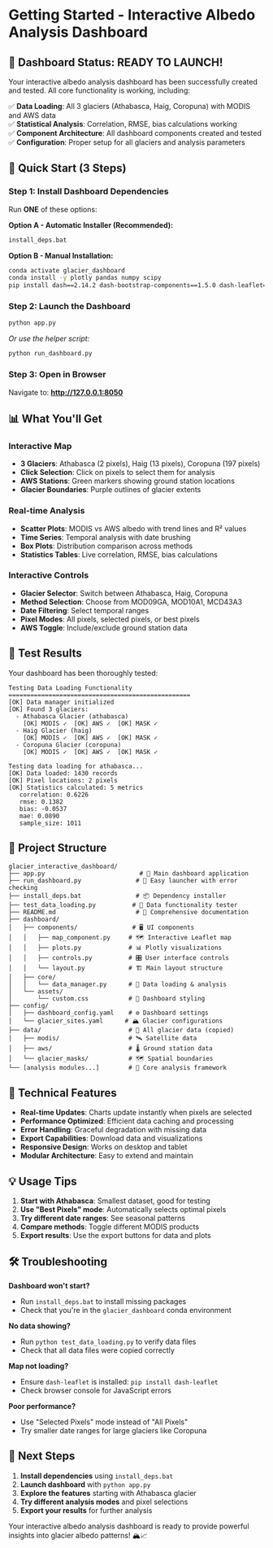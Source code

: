 # Getting Started - Interactive Albedo Analysis Dashboard

## 🎉 Dashboard Status: READY TO LAUNCH!

Your interactive albedo analysis dashboard has been successfully created and tested. All core functionality is working, including:

✅ **Data Loading**: All 3 glaciers (Athabasca, Haig, Coropuna) with MODIS and AWS data  
✅ **Statistical Analysis**: Correlation, RMSE, bias calculations working  
✅ **Component Architecture**: All dashboard components created and tested  
✅ **Configuration**: Proper setup for all glaciers and analysis parameters  

## 🚀 Quick Start (3 Steps)

### Step 1: Install Dashboard Dependencies
Run **ONE** of these options:

**Option A - Automatic Installer (Recommended):**
```bash
install_deps.bat
```

**Option B - Manual Installation:**
```bash
conda activate glacier_dashboard
conda install -y plotly pandas numpy scipy
pip install dash==2.14.2 dash-bootstrap-components==1.5.0 dash-leaflet==0.1.23
```

### Step 2: Launch the Dashboard
```bash
python app.py
```
*Or use the helper script:*
```bash
python run_dashboard.py
```

### Step 3: Open in Browser
Navigate to: **http://127.0.0.1:8050**

## 📊 What You'll Get

### Interactive Map
- **3 Glaciers**: Athabasca (2 pixels), Haig (13 pixels), Coropuna (197 pixels)
- **Click Selection**: Click on pixels to select them for analysis
- **AWS Stations**: Green markers showing ground station locations
- **Glacier Boundaries**: Purple outlines of glacier extents

### Real-time Analysis
- **Scatter Plots**: MODIS vs AWS albedo with trend lines and R² values
- **Time Series**: Temporal analysis with date brushing
- **Box Plots**: Distribution comparison across methods
- **Statistics Tables**: Live correlation, RMSE, bias calculations

### Interactive Controls
- **Glacier Selector**: Switch between Athabasca, Haig, Coropuna
- **Method Selection**: Choose from MOD09GA, MOD10A1, MCD43A3
- **Date Filtering**: Select temporal ranges
- **Pixel Modes**: All pixels, selected pixels, or best pixels
- **AWS Toggle**: Include/exclude ground station data

## 🧪 Test Results

Your dashboard has been thoroughly tested:

```
Testing Data Loading Functionality
==================================================
[OK] Data manager initialized
[OK] Found 3 glaciers:
  - Athabasca Glacier (athabasca)
    [OK] MODIS ✓  [OK] AWS ✓  [OK] MASK ✓
  - Haig Glacier (haig) 
    [OK] MODIS ✓  [OK] AWS ✓  [OK] MASK ✓
  - Coropuna Glacier (coropuna)
    [OK] MODIS ✓  [OK] AWS ✓  [OK] MASK ✓

Testing data loading for athabasca...
[OK] Data loaded: 1430 records
[OK] Pixel locations: 2 pixels  
[OK] Statistics calculated: 5 metrics
   correlation: 0.6226
   rmse: 0.1382
   bias: -0.0537
   mae: 0.0890
   sample_size: 1011
```

## 📁 Project Structure

```
glacier_interactive_dashboard/
├── app.py                          # 🎯 Main dashboard application
├── run_dashboard.py               # 🚀 Easy launcher with error checking
├── install_deps.bat               # 📦 Dependency installer
├── test_data_loading.py          # 🧪 Data functionality tester
├── README.md                      # 📖 Comprehensive documentation
├── dashboard/
│   ├── components/               # 🖥️ UI components
│   │   ├── map_component.py     # 🗺️ Interactive Leaflet map
│   │   ├── plots.py             # 📊 Plotly visualizations  
│   │   ├── controls.py          # 🎛️ User interface controls
│   │   └── layout.py            # 🏗️ Main layout structure
│   ├── core/
│   │   └── data_manager.py      # 💾 Data loading & analysis
│   └── assets/
│       └── custom.css           # 🎨 Dashboard styling
├── config/
│   ├── dashboard_config.yaml    # ⚙️ Dashboard settings
│   └── glacier_sites.yaml      # 🏔️ Glacier configurations
├── data/                        # 📂 All glacier data (copied)
│   ├── modis/                   # 🛰️ Satellite data
│   ├── aws/                     # 🌡️ Ground station data
│   └── glacier_masks/           # 🗺️ Spatial boundaries
└── [analysis modules...]        # 🔬 Core analysis framework
```

## 🔧 Technical Features

- **Real-time Updates**: Charts update instantly when pixels are selected
- **Performance Optimized**: Efficient data caching and processing
- **Error Handling**: Graceful degradation with missing data
- **Export Capabilities**: Download data and visualizations
- **Responsive Design**: Works on desktop and tablet
- **Modular Architecture**: Easy to extend and maintain

## 💡 Usage Tips

1. **Start with Athabasca**: Smallest dataset, good for testing
2. **Use "Best Pixels" mode**: Automatically selects optimal pixels
3. **Try different date ranges**: See seasonal patterns
4. **Compare methods**: Toggle different MODIS products
5. **Export results**: Use the export buttons for data and plots

## 🛠️ Troubleshooting

**Dashboard won't start?**
- Run `install_deps.bat` to install missing packages
- Check that you're in the `glacier_dashboard` conda environment

**No data showing?**
- Run `python test_data_loading.py` to verify data files
- Check that all data files were copied correctly

**Map not loading?**
- Ensure `dash-leaflet` is installed: `pip install dash-leaflet`
- Check browser console for JavaScript errors

**Poor performance?**
- Use "Selected Pixels" mode instead of "All Pixels"
- Try smaller date ranges for large glaciers like Coropuna

## 🎯 Next Steps

1. **Install dependencies** using `install_deps.bat`
2. **Launch dashboard** with `python app.py` 
3. **Explore the features** starting with Athabasca glacier
4. **Try different analysis modes** and pixel selections
5. **Export your results** for further analysis

Your interactive albedo analysis dashboard is ready to provide powerful insights into glacier albedo patterns! 🏔️📈